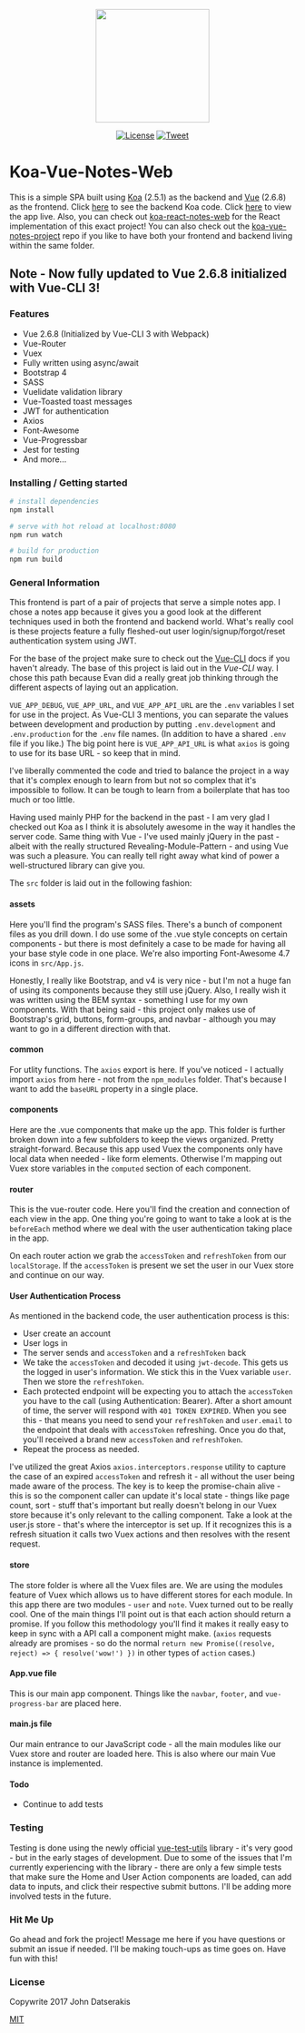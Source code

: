 <p align="center"><a href="https://koa-vue-notes-web.innermonkdesign.com/" target="_blank"><img width="200" src="./public/koa-vue-notes-icon.png"></a></p>

<p align="center">
  <a href="http://opensource.org/licenses/MIT"><img src="https://img.shields.io/badge/license-MIT-blue.svg" alt="License"></a>
  <a href="https://twitter.com/intent/tweet?url=https%3A%2F%2Fgithub.com%2Fjohndatserakis%2Fkoa-vue-notes-web&text=Check%20out%20koa-vue-notes-web%20on%20GitHub&via=innermonkdesign">
  <img src="https://img.shields.io/twitter/url/https/github.com/johndatserakis/koa-vue-notes-web.svg?style=social" alt="Tweet"></a>
</p>

# Koa-Vue-Notes-Web

This is a simple SPA built using [Koa](http://koajs.com/) (2.5.1) as the backend and [Vue](https://vuejs.org/) (2.6.8) as the frontend. Click [here](https://github.com/johndatserakis/koa-vue-notes-api) to see the backend Koa code. Click [here](https://koa-vue-notes-web.innermonkdesign.com/) to view the app live. Also, you can check out [koa-react-notes-web](https://koa-react-notes-web.innermonkdesign.com) for the React implementation of this exact project! You can also check out the [koa-vue-notes-project](https://github.com/johndatserakis/koa-vue-notes-project) repo if you like to have both your frontend and backend living within the same folder.

## Note - Now fully updated to Vue 2.6.8 initialized with Vue-CLI 3!

### Features
- Vue 2.6.8 (Initialized by Vue-CLI 3 with Webpack)
- Vue-Router
- Vuex
- Fully written using async/await
- Bootstrap 4
- SASS
- Vuelidate validation library
- Vue-Toasted toast messages
- JWT for authentication
- Axios
- Font-Awesome
- Vue-Progressbar
- Jest for testing
- And more...

### Installing / Getting started

``` bash
# install dependencies
npm install

# serve with hot reload at localhost:8080
npm run watch

# build for production
npm run build
```

### General Information

This frontend is part of a pair of projects that serve a simple notes app. I chose a notes app because it gives you a good look at the different techniques used in both the frontend and backend world. What's really cool is these projects feature a fully fleshed-out user login/signup/forgot/reset authentication system using JWT.

For the base of the project make sure to check out the [Vue-CLI](https://github.com/vuejs/vue-cli) docs if you haven't already. The base of this project is laid out in the *Vue-CLI* way. I chose this path because Evan did a really great job thinking through the different aspects of laying out an application.

`VUE_APP_DEBUG`, `VUE_APP_URL`, and `VUE_APP_API_URL` are the `.env` variables I set for use in the project. As Vue-CLI 3 mentions, you can separate the values between development and production by putting `.env.development` and `.env.production` for the `.env` file names. (In addition to have a shared `.env` file if you like.) The big point here is `VUE_APP_API_URL` is what `axios` is going to use for its base URL - so keep that in mind.

I've liberally commented the code and tried to balance the project in a way that it's complex enough to learn from but not so complex that it's impossible to follow. It can be tough to learn from a boilerplate that has too much or too little.

Having used mainly PHP for the backend in the past - I am very glad I checked out Koa as I think it is absolutely awesome in the way it handles the server code. Same thing with Vue - I've used mainly jQuery in the past - albeit with the really structured Revealing-Module-Pattern - and using Vue was such a pleasure. You can really tell right away what kind of power a well-structured library can give you.

The `src` folder is laid out in the following fashion:

#### assets

Here you'll find the program's SASS files. There's a bunch of component files as you drill down. I do use some of the .vue style concepts on certain components - but there is most definitely a case to be made for having all your base style code in one place. We're also importing Font-Awesome 4.7 icons in `src/App.js`.

Honestly, I really like Bootstrap, and v4 is very nice - but I'm not a huge fan of using its components because they still use jQuery. Also, I really wish it was written using the BEM syntax - something I use for my own components. With that being said - this project only makes use of Bootstrap's grid, buttons, form-groups, and navbar - although you may want to go in a different direction with that.

#### common

For utlity functions. The `axios` export is here. If you've noticed - I actually import `axios` from here - not from the `npm_modules` folder. That's because I want to add the `baseURL` property in a single place.

#### components

Here are the .vue components that make up the app. This folder is further broken down into a few subfolders to keep the views organized. Pretty straight-forward. Because this app used Vuex the components only have local data when needed - like form elements. Otherwise I'm mapping out Vuex store variables in the `computed` section of each component.

#### router

This is the vue-router code. Here you'll find the creation and connection of each view in the app. One thing you're going to want to take a look at is the `beforeEach` method where we deal with the user authentication taking place in the app.

On each router action we grab the `accessToken` and `refreshToken` from our `localStorage`. If the `accessToken` is present we set the user in our Vuex store and continue on our way.

#### User Authentication Process

As mentioned in the backend code, the user authentication process is this:

- User create an account
- User logs in
- The server sends and `accessToken` and a `refreshToken` back
- We take the `accessToken` and decoded it using `jwt-decode`. This gets us the logged in user's information. We stick this in the Vuex variable `user`. Then we store the `refreshToken`.
- Each protected endpoint will be expecting you to attach the `accessToken` you have to the call (using Authentication: Bearer). After a short amount of time, the server will respond with `401 TOKEN EXPIRED`. When you see this - that means you need to send your `refreshToken` and `user.email` to the endpoint that deals with `accessToken` refreshing. Once you do that, you'll received a brand new `accessToken` and `refreshToken`.
- Repeat the process as needed.

I've utilized the great Axios `axios.interceptors.response` utility to capture the case of an expired `accessToken` and refresh it - all without the user being made aware of the process. The key is to keep the promise-chain alive - this is so the component caller can update it's local state - things like page count, sort - stuff that's important but really doesn't belong in our Vuex store because it's only relevant to the calling component. Take a look at the user.js store - that's where the interceptor is set up. If it recognizes this is a refresh situation it calls two Vuex actions and then resolves with the resent request.

#### store

The store folder is where all the Vuex files are. We are using the modules feature of Vuex which allows us to have different stores for each module. In this app there are two modules - `user` and `note`. Vuex turned out to be really cool. One of the main things I'll point out is that each action should return a promise. If you follow this methodology you'll find it makes it really easy to keep in sync with a API call a component might make. (`axios` requests already are promises - so do the normal `return new Promise((resolve, reject) => { resolve('wow!') })` in other types of `action` cases.)

#### App.vue file

This is our main app component. Things like the `navbar`, `footer`, and `vue-progress-bar` are placed here.

#### main.js file

Our main entrance to our JavaScript code - all the main modules like our Vuex store and router are loaded here. This is also where our main Vue instance is implemented.

#### Todo

- Continue to add tests

### Testing

Testing is done using the newly official [vue-test-utils](https://github.com/vuejs/vue-test-utils) library - it's very good - but in the early stages of development. Due to some of the issues that I'm currently experiencing with the library - there are only a few simple tests that make sure the Home and User Action components are loaded, can add data to inputs, and click their respective submit buttons. I'll be adding more involved tests in the future.

### Hit Me Up

Go ahead and fork the project! Message me here if you have questions or submit an issue if needed. I'll be making touch-ups as time goes on. Have fun with this!

### License

Copywrite 2017 John Datserakis

[MIT](http://opensource.org/licenses/MIT)
